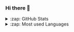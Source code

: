 ### Hi there 👋

<details>
  
  <summary>:zap: GitHub Stats</summary>
  
  [![Github Stat](https://github-readme-stats.vercel.app/api?username=taufiqidr&theme=algolia&show_icons=true&hide_border=true&include_all_commits=true)]("https://github.com/taufiqidr")
  
</details>

<details>
  <summary>:zap: Most used Languages</summary>
  
  [![Top Langs](https://github-readme-stats.vercel.app/api/top-langs/?username=taufiqidr&theme=algolia)]("https://github.com/taufiqidr")
</details>

<!--
**taufiqidr/taufiqidr** is a ✨ _special_ ✨ repository because its `README.md` (this file) appears on your GitHub profile.

Here are some ideas to get you started:

- 🔭 I’m currently working on ...
- 🌱 I’m currently learning ...
- 👯 I’m looking to collaborate on ...
- 🤔 I’m looking for help with ...
- 💬 Ask me about ...
- 📫 How to reach me: ...
- 😄 Pronouns: ...
- ⚡ Fun fact: ...
-->
